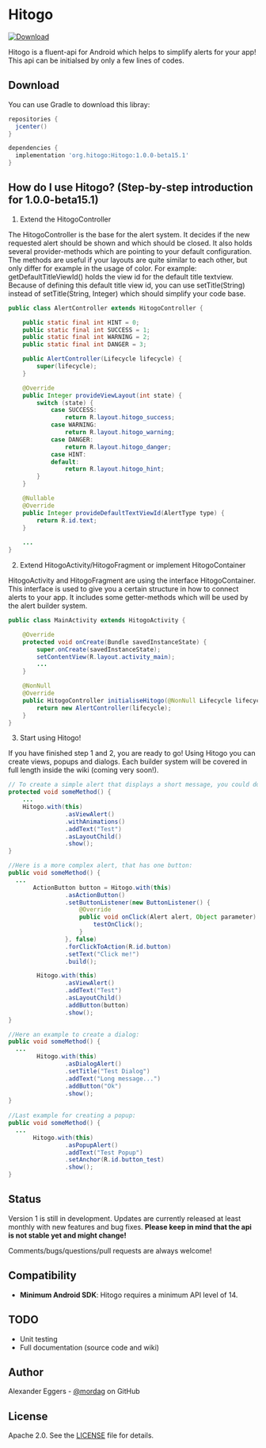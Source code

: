 Hitogo
=====

[![Download](https://api.bintray.com/packages/mordag/android/Hitogo/images/download.svg) ](https://bintray.com/mordag/android/Hitogo/_latestVersion)

Hitogo is a fluent-api for Android which helps to simplify alerts for your app! This api can be initialsed by only a few lines of codes.

Download
--------
You can use Gradle to download this libray:

```gradle
repositories {
  jcenter()
}

dependencies {
  implementation 'org.hitogo:Hitogo:1.0.0-beta15.1'
}
```

How do I use Hitogo? (Step-by-step introduction for 1.0.0-beta15.1)
-------------------

1. Extend the HitogoController

The HitogoController is the base for the alert system. It decides if the new requested alert should be shown and which should be closed. It also holds several provider-methods which are pointing to your default configuration. The methods are useful if your layouts are quite similar to each other, but only differ for example in the usage of color. For example: getDefaultTitleViewId() holds the view id for the default title textview. Because of defining this default title view id, you can use setTitle(String) instead of setTitle(String, Integer) which should simplify your code base.

```java
public class AlertController extends HitogoController {

    public static final int HINT = 0;
    public static final int SUCCESS = 1;
    public static final int WARNING = 2;
    public static final int DANGER = 3;

    public AlertController(Lifecycle lifecycle) {
        super(lifecycle);
    }

    @Override
    public Integer provideViewLayout(int state) {
        switch (state) {
            case SUCCESS:
                return R.layout.hitogo_success;
            case WARNING:
                return R.layout.hitogo_warning;
            case DANGER:
                return R.layout.hitogo_danger;
            case HINT:
            default:
                return R.layout.hitogo_hint;
        }
    }

    @Nullable
    @Override
    public Integer provideDefaultTextViewId(AlertType type) {
        return R.id.text;
    }
    
    ...
}
```

2. Extend HitogoActivity/HitogoFragment or implement HitogoContainer

HitogoActivity and HitogoFragment are using the interface HitogoContainer. This interface is used to give you a certain structure in how to connect alerts to your app. It includes some getter-methods which will be used by the alert builder system.

```java
public class MainActivity extends HitogoActivity {

    @Override
    protected void onCreate(Bundle savedInstanceState) {
        super.onCreate(savedInstanceState);
        setContentView(R.layout.activity_main);
        ...
    }

    @NonNull
    @Override
    public HitogoController initialiseHitogo(@NonNull Lifecycle lifecycle) {
        return new AlertController(lifecycle);
    }
}
```

3. Start using Hitogo!

If you have finished step 1 and 2, you are ready to go! Using Hitogo you can create views, popups and dialogs. Each builder system will be covered in full length inside the wiki (coming very soon!).

```java
// To create a simple alert that displays a short message, you could do that:
protected void someMethod() {
    ...
    Hitogo.with(this)
                .asViewAlert()
                .withAnimations()
                .addText("Test")
                .asLayoutChild()
                .show();
}

//Here is a more complex alert, that has one button:
public void someMethod() {
  ...
       ActionButton button = Hitogo.with(this)
                .asActionButton()
                .setButtonListener(new ButtonListener() {
                    @Override
                    public void onClick(Alert alert, Object parameter) {
                        testOnClick();
                    }
                }, false)
                .forClickToAction(R.id.button)
                .setText("Click me!")
                .build();

        Hitogo.with(this)
                .asViewAlert()
                .addText("Test")
                .asLayoutChild()
                .addButton(button)
                .show();
}

//Here an example to create a dialog:
public void someMethod() {
  ...
        Hitogo.with(this)
                .asDialogAlert()
                .setTitle("Test Dialog")
                .addText("Long message...")
                .addButton("Ok")
                .show();
}
                
//Last example for creating a popup:
public void someMethod() {
  ...
       Hitogo.with(this)
                .asPopupAlert()
                .addText("Test Popup")
                .setAnchor(R.id.button_test)
                .show();
}
```

Status
------
Version 1 is still in development. Updates are currently released at least monthly with new features and bug fixes. **Please keep in mind that the api is not stable yet and might change!**

Comments/bugs/questions/pull requests are always welcome!

Compatibility
-------------

 * **Minimum Android SDK**: Hitogo requires a minimum API level of 14.
 
TODO
-------------
* Unit testing
* Full documentation (source code and wiki)

Author
------
Alexander Eggers - [@mordag][2] on GitHub

License
-------
Apache 2.0. See the [LICENSE][1] file for details.


[1]: https://github.com/Mordag/hitogo/blob/1.0/LICENSE
[2]: https://github.com/Mordag
